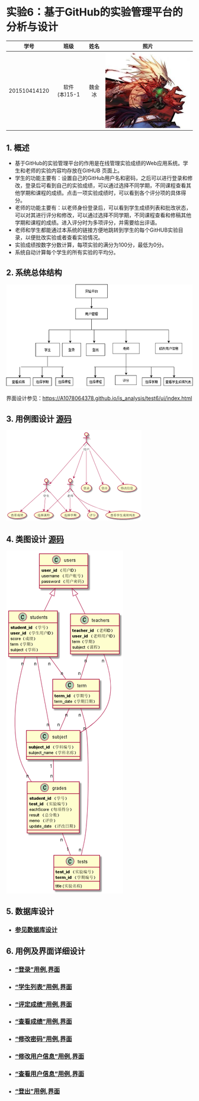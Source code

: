 # 实验6：基于GitHub的实验管理平台的分析与设计
|学号|班级|姓名|照片|
|:-------:|:-------------: | :----------:|:---:|
|201510414120|软件(本)15-1|魏金冰|![flow1](timg.jpg)|

## 1. 概述
- 基于GitHub的实验管理平台的作用是在线管理实验成绩的Web应用系统。学生和老师的实验内容均存放在GitHUB
页面上。
- 学生的功能主要有：设置自己的GitHub用户名和密码，之后可以进行登录和修改，登录后可看到自己的实验成绩，可以通过选择不同学期，不同课程查看其他学期和课程的成绩。点击一项实验成绩时，可以看到各个评分项的具体得分。
- 老师的功能主要有：以老师身份登录后，可以看到学生成绩列表和批改状态，可以对其进行评分和修改，可以通过选择不同学期，不同课程查看和修稿其他学期和课程的成绩。进入评分时为多项评分，并需要给出评语。
- 老师和学生都能通过本系统的链接方便地跳转到学生的每个GitHUB实验目录，以便批改实验或者查看实验情况。
- 实验成绩按数字分数计算，每项实验的满分为100分，最低为0分。
- 系统自动计算每个学生的所有实验的平均分。
    
## 2. 系统总体结构
![](系统总体结构.png)

界面设计参见：https://A1078064378.github.io/is_analysis/test6/ui/index.html
    
## 3. 用例图设计 [源码](src/yongli.puml)
![](yongli.png)

## 4. 类图设计 [源码](src/leitu1.puml)
![](leitu1.png)

## 5. 数据库设计
- ### [参见数据库设计](./数据库设计.md)

## 6. 用例及界面详细设计
- ### [“登录”用例](./yongli/登录.md),[界面](https://zwdbox.github.io/is_analysis/test6/ui/登录.html)
- ### [“学生列表”用例](./用例/学生列表.md),[界面](https://zwdbox.github.io/is_analysis/test6/ui/index.html)
- ### [“评定成绩”用例](./用例/评定成绩.md),[界面](https://zwdbox.github.io/is_analysis/test6/ui/评定成绩.html)
- ### [“查看成绩”用例](./用例/查看成绩.md),[界面](https://zwdbox.github.io/is_analysis/test6/ui/查看成绩.html)
- ### [“修改密码”用例](./用例/修改密码.md),[界面](https://zwdbox.github.io/is_analysis/test6/ui/顶部菜单.html)
- ### [“修改用户信息”用例](./用例/修改用户信息.md),[界面](https://zwdbox.github.io/is_analysis/test6/ui/顶部菜单.html)
- ### [“查看用户信息”用例](./用例/查看用户信息.md),[界面](https://zwdbox.github.io/is_analysis/test6/ui/顶部菜单.html)
- ### [“登出”用例](./用例/登出.md),[界面](https://zwdbox.github.io/is_analysis/test6/ui/顶部菜单.html)

